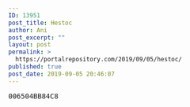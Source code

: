 ```yaml
---
ID: 13951
post_title: Hestoc
author: Ani
post_excerpt: ""
layout: post
permalink: >
  https://portalrepository.com/2019/09/05/hestoc/
published: true
post_date: 2019-09-05 20:46:07
---
```

<pre>006504BB84C8</pre>